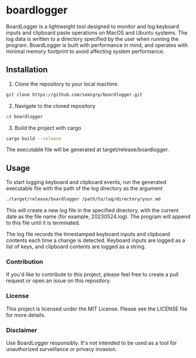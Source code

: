 # boardlogger

BoardLogger is a lightweight tool designed to monitor and log keyboard inputs and clipboard paste operations on MacOS and Ubuntu systems. The log data is written to a directory specified by the user when running the program. BoardLogger is built with performance in mind, and operates with minimal memory footprint to avoid affecting system performance.

## Installation

1. Clone the repository to your local machine.

```bash
git clone https://github.com/semigrp/boardlogger.git
```

2. Navigate to the cloned repository
    
```bash
cd boardlogger
```

3. Build the project with cargo

```bash
cargo build --release
```

The executable file will be generated at target/release/boardlogger.

Usage
-----
To start logging keyboard and clipboard events, run the generated executable file with the path of the log directory as the argument

```bash
./target/release/boardlogger /path/to/log/directory/your.md
```
This will create a new log file in the specified directory, with the current date as the file name (for example, 20230524.log). The program will append to this file until it is terminated.

The log file records the timestamped keyboard inputs and clipboard contents each time a change is detected. Keyboard inputs are logged as a list of keys, and clipboard contents are logged as a string.

### Contribution
If you'd like to contribute to this project, please feel free to create a pull request or open an issue on this repository.

### License
This project is licensed under the MIT License. Please see the LICENSE file for more details.

### Disclaimer
Use BoardLogger responsibly. It's not intended to be used as a tool for unauthorized surveillance or privacy invasion.

